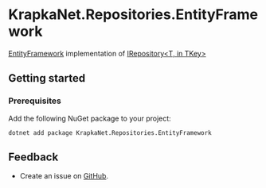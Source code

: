 # KrapkaNet.Repositories.EntityFramework

[EntityFramework](https://github.com/dotnet/efcore) implementation of [IRepository<T, in TKey>](README.KrapkaNet.Repositories.Abstractions.md)

## Getting started

### Prerequisites

Add the following NuGet package to your project:

```shell
dotnet add package KrapkaNet.Repositories.EntityFramework
```

## Feedback

- Create an issue on [GitHub](https://github.com/artdolya/krapka/issues).
